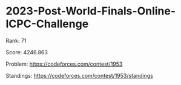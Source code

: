 # 2023-Post-World-Finals-Online-ICPC-Challenge

Rank: 71

Score: 4246.863

Problem: https://codeforces.com/contest/1953

Standings: https://codeforces.com/contest/1953/standings



